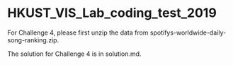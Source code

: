 # HKUST_VIS_Lab_coding_test_2019

For Challenge 4, please first unzip the data from spotifys-worldwide-daily-song-ranking.zip. 

The solution for Challenge 4 is in solution.md. 
